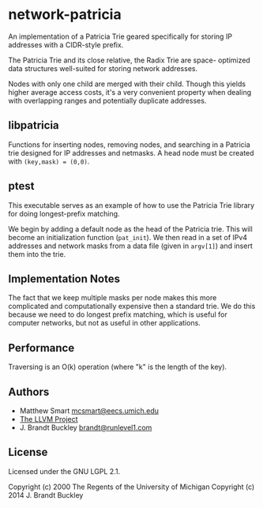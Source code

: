 # network-patricia

An implementation of a Patricia Trie geared specifically for storing
IP addresses with a CIDR-style prefix.

The Patricia Trie and its close relative, the Radix Trie are space-
optimized data structures well-suited for storing network addresses.

Nodes with only one child are merged with their child. Though this yields
higher average access costs, it's a very convenient property when dealing
with overlapping ranges and potentially duplicate addresses.


## libpatricia

Functions for inserting nodes, removing nodes, and searching in a Patricia
trie designed for IP addresses and netmasks. A head node must be created
with `(key,mask) = (0,0)`.


## ptest

This executable serves as an example of how to use the Patricia Trie
library for doing longest-prefix matching.

We begin by adding a default node as the head of the Patricia trie. This
will become an initialization function (`pat_init`). We then read in a set
of IPv4 addresses and network masks from a data file (given in `argv[1]`)
and insert them into the trie.


## Implementation Notes

The fact that we keep multiple masks per node makes this more complicated
and computationally expensive then a standard trie. We do this because we
need to do longest prefix matching, which is useful for computer networks,
but not as useful in other applications.


## Performance

Traversing is an O(k) operation (where "k" is the length of the key).


## Authors

- Matthew Smart <mcsmart@eecs.umich.edu>
- [The LLVM Project](http://llvm.org)
- J. Brandt Buckley <brandt@runlevel1.com>


## License

Licensed under the GNU LGPL 2.1.

Copyright (c) 2000 The Regents of the University of Michigan
Copyright (c) 2014 J. Brandt Buckley

